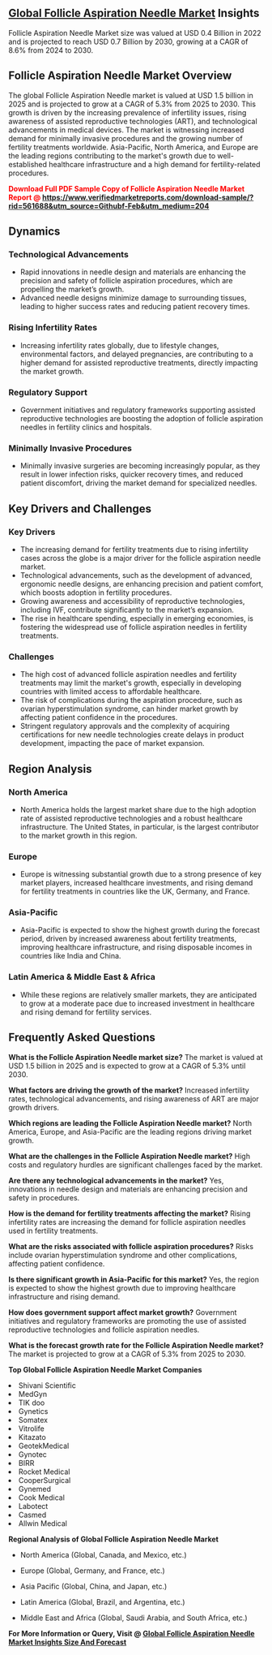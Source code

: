 <h2><a href="https://www.verifiedmarketreports.com/download-sample/?rid=561688&amp;utm_source=Githubf&amp;utm_medium=204" target="_blank">Global Follicle Aspiration Needle Market</a> Insights</h2><p>Follicle Aspiration Needle Market size was valued at USD 0.4 Billion in 2022 and is projected to reach USD 0.7 Billion by 2030, growing at a CAGR of 8.6% from 2024 to 2030.</p><p> <h2>Follicle Aspiration Needle Market Overview</h2> <p>The global Follicle Aspiration Needle market is valued at USD 1.5 billion in 2025 and is projected to grow at a CAGR of 5.3% from 2025 to 2030. This growth is driven by the increasing prevalence of infertility issues, rising awareness of assisted reproductive technologies (ART), and technological advancements in medical devices. The market is witnessing increased demand for minimally invasive procedures and the growing number of fertility treatments worldwide. Asia-Pacific, North America, and Europe are the leading regions contributing to the market's growth due to well-established healthcare infrastructure and a high demand for fertility-related procedures.</p> <p><strong><p><span class=""><span style="color: #ff0000;"><strong>Download Full PDF Sample Copy of Follicle Aspiration Needle Market Report</strong> @ </span><a href="https://www.verifiedmarketreports.com/download-sample/?rid=561688&amp;utm_source=Githubf-Feb&amp;utm_medium=204" target="_blank">https://www.verifiedmarketreports.com/download-sample/?rid=561688&amp;utm_source=Githubf-Feb&amp;utm_medium=204</a></span></p></strong></p> <h2>Dynamics</h2> <h3>Technological Advancements</h3> <ul> <li>Rapid innovations in needle design and materials are enhancing the precision and safety of follicle aspiration procedures, which are propelling the market’s growth.</li> <li>Advanced needle designs minimize damage to surrounding tissues, leading to higher success rates and reducing patient recovery times.</li> </ul> <h3>Rising Infertility Rates</h3> <ul> <li>Increasing infertility rates globally, due to lifestyle changes, environmental factors, and delayed pregnancies, are contributing to a higher demand for assisted reproductive treatments, directly impacting the market growth.</li> </ul> <h3>Regulatory Support</h3> <ul> <li>Government initiatives and regulatory frameworks supporting assisted reproductive technologies are boosting the adoption of follicle aspiration needles in fertility clinics and hospitals.</li> </ul> <h3>Minimally Invasive Procedures</h3> <ul> <li>Minimally invasive surgeries are becoming increasingly popular, as they result in lower infection risks, quicker recovery times, and reduced patient discomfort, driving the market demand for specialized needles.</li> </ul> <h2>Key Drivers and Challenges</h2> <h3>Key Drivers</h3> <ul> <li>The increasing demand for fertility treatments due to rising infertility cases across the globe is a major driver for the follicle aspiration needle market.</li> <li>Technological advancements, such as the development of advanced, ergonomic needle designs, are enhancing precision and patient comfort, which boosts adoption in fertility procedures.</li> <li>Growing awareness and accessibility of reproductive technologies, including IVF, contribute significantly to the market’s expansion.</li> <li>The rise in healthcare spending, especially in emerging economies, is fostering the widespread use of follicle aspiration needles in fertility treatments.</li> </ul> <h3>Challenges</h3> <ul> <li>The high cost of advanced follicle aspiration needles and fertility treatments may limit the market's growth, especially in developing countries with limited access to affordable healthcare.</li> <li>The risk of complications during the aspiration procedure, such as ovarian hyperstimulation syndrome, can hinder market growth by affecting patient confidence in the procedures.</li> <li>Stringent regulatory approvals and the complexity of acquiring certifications for new needle technologies create delays in product development, impacting the pace of market expansion.</li> </ul> <h2>Region Analysis</h2> <h3>North America</h3> <ul> <li>North America holds the largest market share due to the high adoption rate of assisted reproductive technologies and a robust healthcare infrastructure. The United States, in particular, is the largest contributor to the market growth in this region.</li> </ul> <h3>Europe</h3> <ul> <li>Europe is witnessing substantial growth due to a strong presence of key market players, increased healthcare investments, and rising demand for fertility treatments in countries like the UK, Germany, and France.</li> </ul> <h3>Asia-Pacific</h3> <ul> <li>Asia-Pacific is expected to show the highest growth during the forecast period, driven by increased awareness about fertility treatments, improving healthcare infrastructure, and rising disposable incomes in countries like India and China.</li> </ul> <h3>Latin America & Middle East & Africa</h3> <ul> <li>While these regions are relatively smaller markets, they are anticipated to grow at a moderate pace due to increased investment in healthcare and rising demand for fertility services.</li> </ul> <h2>Frequently Asked Questions</h2> <p><strong>What is the Follicle Aspiration Needle market size?</strong> The market is valued at USD 1.5 billion in 2025 and is expected to grow at a CAGR of 5.3% until 2030.</p> <p><strong>What factors are driving the growth of the market?</strong> Increased infertility rates, technological advancements, and rising awareness of ART are major growth drivers.</p> <p><strong>Which regions are leading the Follicle Aspiration Needle market?</strong> North America, Europe, and Asia-Pacific are the leading regions driving market growth.</p> <p><strong>What are the challenges in the Follicle Aspiration Needle market?</strong> High costs and regulatory hurdles are significant challenges faced by the market.</p> <p><strong>Are there any technological advancements in the market?</strong> Yes, innovations in needle design and materials are enhancing precision and safety in procedures.</p> <p><strong>How is the demand for fertility treatments affecting the market?</strong> Rising infertility rates are increasing the demand for follicle aspiration needles used in fertility treatments.</p> <p><strong>What are the risks associated with follicle aspiration procedures?</strong> Risks include ovarian hyperstimulation syndrome and other complications, affecting patient confidence.</p> <p><strong>Is there significant growth in Asia-Pacific for this market?</strong> Yes, the region is expected to show the highest growth due to improving healthcare infrastructure and rising demand.</p> <p><strong>How does government support affect market growth?</strong> Government initiatives and regulatory frameworks are promoting the use of assisted reproductive technologies and follicle aspiration needles.</p> <p><strong>What is the forecast growth rate for the Follicle Aspiration Needle market?</strong> The market is projected to grow at a CAGR of 5.3% from 2025 to 2030.</p> </p><p><strong>Top Global Follicle Aspiration Needle Market Companies</strong></p><div data-test-id=""><p><li>Shivani Scientific</li><li> MedGyn</li><li> TIK doo</li><li> Gynetics</li><li> Somatex</li><li> Vitrolife</li><li> Kitazato</li><li> GeotekMedical</li><li> Gynotec</li><li> BIRR</li><li> Rocket Medical</li><li> CooperSurgical</li><li> Gynemed</li><li> Cook Medical</li><li> Labotect</li><li> Casmed</li><li> Allwin Medical</li></p><div><strong>Regional Analysis of&nbsp;Global Follicle Aspiration Needle Market</strong></div><ul><li dir="ltr"><p dir="ltr">North America&nbsp;(Global, Canada, and Mexico, etc.)</p></li><li dir="ltr"><p dir="ltr">Europe (Global, Germany, and France, etc.)</p></li><li dir="ltr"><p dir="ltr">Asia Pacific&nbsp;(Global, China, and Japan, etc.)</p></li><li dir="ltr"><p dir="ltr">Latin America&nbsp;(Global, Brazil, and Argentina, etc.)</p></li><li dir="ltr">Middle East and Africa&nbsp;(Global, Saudi Arabia, and South Africa, etc.)</li></ul><p><strong>For More Information or Query, Visit @&nbsp;</strong><strong><a href="https://www.verifiedmarketreports.com/product/follicle-aspiration-needle-market/?utm_source=Githubf&amp;utm_medium=204" target="_blank">Global Follicle Aspiration Needle Market Insights Size And Forecast</a></strong></p></div>
